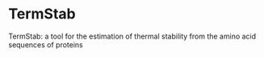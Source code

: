 # TermStab
TermStab: a tool for the estimation of thermal stability from the amino acid sequences of proteins
